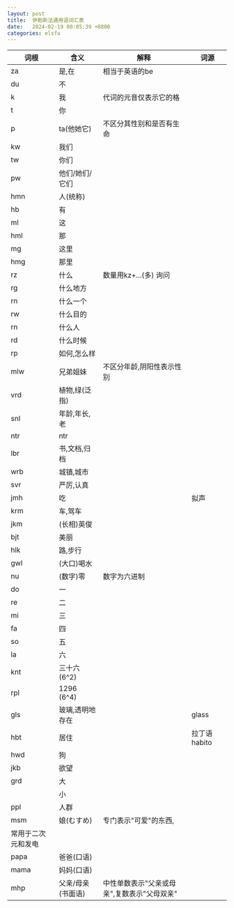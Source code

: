 ```yaml
---
layout: post
title:  伊勒斯法通用语词汇表
date:   2024-02-19 00:05:39 +0800
categories: elsfa
---
```


| 词根 | 含义 | 解释 | 词源 |
|---|---|---|---|
| za | 是,在 | 相当于英语的be |  |
| du | 不 |  |  |
| k | 我 | 代词的元音仅表示它的格 |  |
| t | 你 |  |  |
| p | ta(他她它) | 不区分其性别和是否有生命 |  |
| kw | 我们 |  |  |
| tw | 你们 |  |  |
| pw | 他们/她们/它们 |  |  |
| hmn | 人(统称) |  |  |
| hb | 有 |  |  |
| ml | 这 |  |  |
| hml | 那 |  |  |
| mg | 这里 |  |  |
| hmg | 那里 |  |  |
| rz | 什么 | 数量用kz+...(多) 询问 |  |
| rg | 什么地方 |  |  |
| rn | 什么一个 |  |  |
| rw | 什么目的 |  |  |
| rn | 什么人 |  |  |
| rd | 什么时候 |  |  |
| rp | 如何,怎么样 |  |  |
| mlw | 兄弟姐妹 | 不区分年龄,阴阳性表示性别 |  |
| vrd | 植物,绿(泛指) |  |  |
| snl | 年龄,年长,老 |  |  |
| ntr | ntr |  |  |
| lbr | 书,文档,归档 |  |  |
| wrb | 城镇,城市 |  |  |
| svr | 严厉,认真 |  |  |
| jmh | 吃 |  | 拟声 |
| krm | 车,驾车 |  |  |
| jkm | (长相)英俊 |  |  |
| bjt | 美丽 |  |  |
| hlk | 路,步行 |  |  |
| gwl | (大口)喝水 |  |  |
| nu | (数字)零 | 数字为六进制 |  |
| do | 一 |  |  |
| re | 二 |  |  |
| mi | 三 |  |  |
| fa | 四 |  |  |
| so | 五 |  |  |
| la | 六 |  |  |
| knt | 三十六(6^2) |  |  |
| rpl | 1296 (6^4) |  |  |
| gls | 玻璃,透明地存在 |  | glass |
| hbt | 居住 |  | 拉丁语 habito |
| hwd | 狗 |  |  |
| jkb | 欲望 |  |  |
| grd | 大 |  |  |
|  | 小 |  |  |
| ppl | 人群 |  |  |
| msm | 娘(むすめ) | 专门表示"可爱"的东西,
常用于二次元和发电 |  |
| papa | 爸爸(口语) |  |  |
| mama | 妈妈(口语) |  |  |
| mhp | 父亲/母亲(书面语) | 中性单数表示"父亲或母亲",复数表示"父母双亲" |  |

